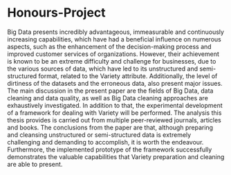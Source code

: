 # Honours-Project
Big Data presents incredibly advantageous, immeasurable and continuously increasing capabilities, which have had a beneficial influence on numerous aspects, such as the enhancement of the decision-making process and improved customer services of organizations. However, their achievement is known to be an extreme difficulty and challenge for businesses, due to the various sources of data, which have led to its unstructured and semi-structured format, related to the Variety attribute. Additionally, the level of dirtiness of the datasets and the erroneous data, also present major issues. The main discussion in the present paper are the fields of Big Data, data cleaning and data quality, as well as Big Data cleaning approaches are exhaustively investigated. In addition to that, the experimental development of a framework for dealing with Variety will be performed. The analysis this thesis provides is carried out from multiple peer-reviewed journals, articles and books. The conclusions from the paper are that, although preparing and cleansing unstructured or semi-structured data is extremely challenging and demanding to accomplish, it is worth the endeavour. Furthermore, the implemented prototype of the framework successfully demonstrates the valuable capabilities that Variety preparation and cleaning are able to present. 

